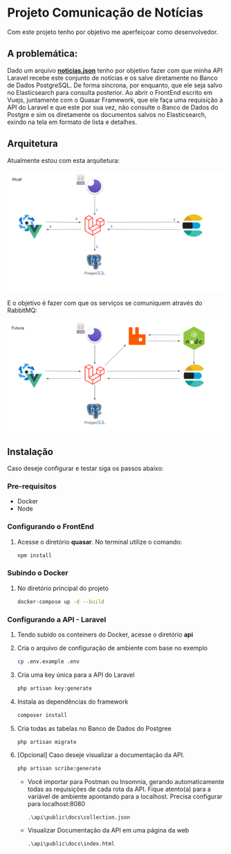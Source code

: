 # Projeto Comunicação de Notícias

Com este projeto tenho por objetivo me aperfeiçoar como desenvolvedor.

## A problemática:

Dado um arquivo **[noticias.json](files/noticias.json)** tenho por objetivo fazer com que minha API Laravel recebe este conjunto de notícias e os salve diretamente no Banco de Dados PostgreSQL. De forma síncrona, por enquanto, que ele seja salvo no Elasticsearch para consulta posterior.
Ao abrir o FrontEnd escrito em Vuejs, juntamente com o Quasar Framework, que ele faça uma requisição à API do Laravel e que este por sua vez, não consulte o Banco de Dados do Postgre e sim os diretamente os documentos salvos no Elasticsearch, exindo na tela em formato de lista e detalhes.

## Arquitetura

Atualmente estou com esta arquitetura:

![arquitetura atual](prints/arquitetura_atual.png)

E o objetivo é fazer com que os serviços se comuniquem através do RabbitMQ:

![arquitetura futura](prints/arquitetura_futura.png)

## Instalação

Caso deseje configurar e testar siga os passos abaixo:

### Pre-requisitos

- Docker
- Node

### Configurando o FrontEnd

1. Acesse o diretório **quasar**. No terminal utilize o comando:

   ```bash
   npm install
   ```

### Subindo o Docker

1. No diretório principal do projeto

   ```bash
   docker-compose up -d --build
   ```

### Configurando a API - Laravel

1. Tendo subido os conteiners do Docker, acesse o diretório **api**

2. Cria o arquivo de configuração de ambiente com base no exemplo

   ```bash
   cp .env.example .env
   ```

3. Cria uma key única para a API do Laravel

   ```bash
   php artisan key:generate
   ```

4. Instala as dependências do framework

   ```bash
   composer install
   ```

5. Cria todas as tabelas no Banco de Dados do Postgree

   ```bash
   php artisan migrate
   ```

6. [Opcional] Caso deseje visualizar a documentação da API.

   ```bash
   php artisan scribe:generate
   ```

   - Você importar para Postman ou Insomnia, gerando automaticamente todas as requisições de cada rota da API. Fique atento(a) para a variável de ambiente apontando para a localhost. Precisa configurar para localhost:8080

     ```
     .\api\public\docs\collection.json
     ```

   - Visualizar Documentação da API em uma página da web

     ```
     .\api\public\docs\index.html
     ```
